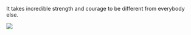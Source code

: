 
It takes incredible strength and courage to be different from everybody else.

<!-- <div style="display:flex">
  <ul>
    <li>🔭 I’m currently working on ...</li>
    <li>🌱 I’m currently learning ...</li>
    <li>👯 I’m looking to collaborate on ...</li>
    <li>🤔 I’m looking for help with ...</li>
    <li>💬 Ask me about ...</li>
    <li>📫 How to reach me: ...</li>
    <li>😄 Pronouns: ...</li>
    <li>⚡ Fun fact: ... </li>
  </ul>
</div>
 -->
![](https://github-readme-stats.vercel.app/api?username=Denver-Ning)

